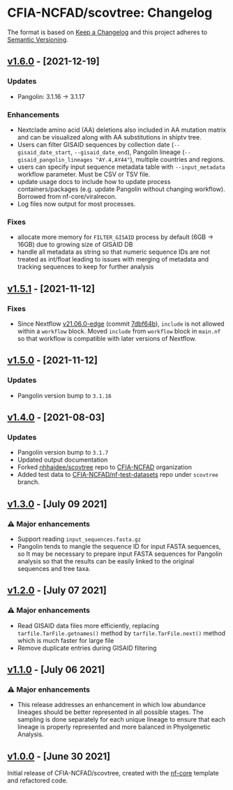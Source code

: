 # CFIA-NCFAD/scovtree: Changelog

The format is based on [Keep a Changelog](https://keepachangelog.com/en/1.0.0/)
and this project adheres to [Semantic Versioning](https://semver.org/spec/v2.0.0.html).

## [v1.6.0](https://github.com/CFIA-NCFAD/scovtree/releases/tag/1.6.0) - [2021-12-19]

### Updates

* Pangolin: 3.1.16 → 3.1.17

### Enhancements

* Nextclade amino acid (AA) deletions also included in AA mutation matrix and can be visualized along with AA substitutions in shiptv tree.
* Users can filter GISAID sequences by collection date (`--gisaid_date_start`, `--gisaid_date_end`), Pangolin lineage (`--gisaid_pangolin_lineages "AY.4,AY44"`), multiple countries and regions.  
* users can specify input sequence metadata table with `--input_metadata` workflow parameter. Must be CSV or TSV file.
* update usage docs to include how to update process containers/packages (e.g. update Pangolin without changing workflow). Borrowed from nf-core/viralrecon.
* Log files now output for most processes.

### Fixes

* allocate more memory for `FILTER_GISAID` process by default (6GB -> 16GB) due to growing size of GISAID DB
* handle all metadata as string so that numeric sequence IDs are not treated as int/float leading to issues with merging of metadata and tracking sequences to keep for further analysis

## [v1.5.1](https://github.com/CFIA-NCFAD/scovtree/releases/tag/1.5.1) - [2021-11-12]

### Fixes

* Since Nextflow [v21.06.0-edge](https://github.com/nextflow-io/nextflow/releases/tag/v21.06.0-edge) (commit [7dbf64b](https://github.com/nextflow-io/nextflow/commit/7dbf64bea38907126f44b09a023b8061bf3363d0)), `include` is not allowed within a `workflow` block. Moved `include` from `workflow` block in `main.nf` so that workflow is compatible with later versions of Nextflow.

## [v1.5.0](https://github.com/CFIA-NCFAD/scovtree/releases/tag/1.5.0) - [2021-11-12]

### Updates

* Pangolin version bump to `3.1.16`

## [v1.4.0](https://github.com/CFIA-NCFAD/scovtree/releases/tag/1.4.0) - [2021-08-03]

### Updates

* Pangolin version bump to `3.1.7`
* Updated output documentation
* Forked [nhhaidee/scovtree](https://github.com/nhhaidee/scovtree/) repo to [CFIA-NCFAD](https://github.com/CFIA-NCFAD) organization
* Added test data to [CFIA-NCFAD/nf-test-datasets](https://github.com/CFIA-NCFAD/nf-test-datasets) repo under `scovtree` branch.

## [v1.3.0](https://github.com/CFIA-NCFAD/scovtree/releases/tag/1.3.0) - [July 09 2021]

### :warning: Major enhancements

* Support reading `input_sequences.fasta.gz`
* Pangolin tends to mangle the sequence ID for input FASTA sequences, so It may be necessary to prepare input FASTA sequences for Pangolin analysis so that the results can be easily linked to the original sequences and tree taxa.

## [v1.2.0](https://github.com/CFIA-NCFAD/scovtree/releases/tag/1.2.0) - [July 07 2021]

### :warning: Major enhancements

* Read GISAID data files more efficiently, replacing `tarfile.TarFile.getnames()` method by `tarfile.TarFile.next()` method which is much faster for large file
* Remove duplicate entries during GISAID filtering

## [v1.1.0](https://github.com/CFIA-NCFAD/scovtree/releases/tag/1.1.0) - [July 06 2021]

### :warning: Major enhancements

* This release addresses an enhancement in which low abundance lineages should be better represented in all possible stages. The sampling is done separately for each unique lineage to ensure that each lineage is properly represented and more balanced in Phyolgenetic Analysis.

## [v1.0.0](https://github.com/CFIA-NCFAD/scovtree/releases/tag/1.0.0) - [June 30 2021]

Initial release of CFIA-NCFAD/scovtree, created with the [nf-core](https://nf-co.re/) template and refactored code.

